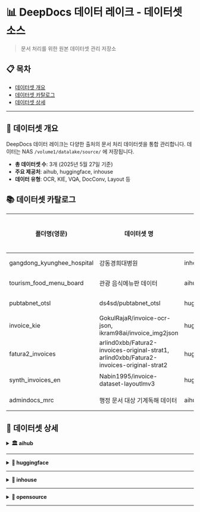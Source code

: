 # 📊 DeepDocs 데이터 레이크 - 데이터셋 소스

> 문서 처리를 위한 원본 데이터셋 관리 저장소

## 📋 목차

- [데이터셋 개요](#overview)
- [데이터셋 카탈로그](#dataset-catalog)
- [데이터셋 상세](#datasets)

---


## 📑 데이터셋 개요

DeepDocs 데이터 레이크는 다양한 출처의 문서 처리 데이터셋을 통합 관리합니다.
데이터는 NAS  `/volume1/datalake/source/` 에 저장됩니다.

- **총 데이터셋 수**: 3개 (2025년 5월 27일 기준)
- **주요 제공처**: aihub, huggingface, inhouse
- **데이터 유형**: OCR, KIE, VQA, DocConv, Layout 등

## 📚 데이터셋 카탈로그

| 폴더명(영문)| 데이터셋 명| 제공처| 유형| 샘플 수| 상세정보|
|------------|-----------|-------|----|--------|--------|
| gangdong_kyunghee_hospital | 강동경희대병원 | inhouse | OCR/KIE | 3,672  | [상세](#gangdong_kyunghee_hospital) |
| tourism_food_menu_board | 관광 음식메뉴판 데이터 | aihub | OCR/KIE | 90,085 | [상세](#tourism_food_menu_board)  |
| pubtabnet_otsl | ds4sd/pubtabnet_otsl | huggingface | DocConv | 394,944 | [상세](#pubtabnet_otsl)  |
| invoice_kie | GokulRajaR/invoice-ocr-json, ikram98ai/invoice_img2json | huggingface | KIE | 5,189 | [상세](#invoice_kie)  |
| fatura2_invoices | arlind0xbb/Fatura2-invoices-original-strat1, arlind0xbb/Fatura2-invoices-original-strat2 | huggingface | KIE | 1,250 | [상세](#fatura2_invoices)  |
| synth_invoices_en | Nabin1995/invoice-dataset-layoutlmv3 | huggingface | Layout | 10,000 | [상세](#synth_invoices_en)  |
| admindocs_mrc | 행정 문서 대상 기계독해 데이터 | aihub | DocConv | 50,073 | [상세](#admindocs_mrc)  |
## 📂 데이터셋 상세

<details>
<summary><b>🏛️ aihub</b></summary>

<details>
<summary id="tourism_food_menu_board"><b>tourism_food_menu_board</b></summary>

- **데이터셋명(한글)**: 관광 음식메뉴판 데이터
- **경로**: source/provider=aihub/tourism_food_menu_board
- **수집일**: 2025-05-23
- **샘플 수**: 90,085
- **주요 폴더/파일**:
- **라벨 포맷/주요 필드**: JSON (bbox, text)
- **비고**: 
  - 2025-05-23 1차 수집
</details>

<details>
<summary id="admindocs_mrc"><b>admindocs_mrc</b></summary>

- **데이터셋명(한글)**: 행정 문서 대상 기계독해 데이터
- **경로**: source/provider=aihub/admindocs_mrc
- **수집일**: 2025-05-29
- **샘플 수**: 50,073
- **주요 폴더/파일**:
- **라벨 포맷/주요 필드**: html
- **비고**: 
  - 2025-05-29 1차 수집
</details>

</details>

--- 

<details>
<summary><b>🤗 huggingface</b></summary>

<details>
<summary id="pubtabnet_otsl"><b>pubtabnet_otsl</b></summary>

- **데이터셋명**: ds4sd/PubTabNet_OTSL
- **경로**: source/provider=huggingface/pubtabnet_otsl
- **수집일**: 2025-05-23
- **샘플 수**: 394,944
- **주요 폴더/파일**:
- **라벨 포맷/주요 필드**: otsl, html, cell
- **비고**: 
  - 2025-05-23 1차 수집
</details>
<details>
<summary id="invoice_kie"><b>invoice_kie</b></summary>

- **데이터셋명**: GokulRajaR/invoice-ocr-json, ikram98ai/invoice_img2json
- **경로**: source/provider=huggingface/invoice_kie
- **수집일**: 2025-05-27
- **샘플 수**: 5,189
- **주요 폴더/파일**:
- **라벨 포맷/주요 필드**: kie
- **비고**: 
  - 2025-05-27 1차 수집
</details>
<details>
<summary id="fatura2_invoices"><b>fatura2_invoices</b></summary>

- **데이터셋명**: arlind0xbb/Fatura2-invoices-original-strat1, arlind0xbb/Fatura2-invoices-original-strat2
- **경로**: source/provider=huggingface/fatura2_invoices
- **수집일**: 2025-05-27
- **샘플 수**: 1,250
- **주요 폴더/파일**:
- **라벨 포맷/주요 필드**: kie
- **비고**: 
  - 2025-05-27 1차 수집, 중복 제거
</details>
<details>
<summary id="synth_invoices_en"><b>synth_invoices_en</b></summary>

- **데이터셋명**: Nabin1995/invoice-dataset-layoutlmv3
- **경로**: source/provider=huggingface/synth_invoices_en
- **수집일**: 2025-05-27
- **샘플 수**: 10,000
- **주요 폴더/파일**:
- **라벨 포맷/주요 필드**: layout
- **비고**: 
  - 2025-05-27 1차 수집
</details>
<details>
<summary id="funsd_plus"><b>funsd_plus</b></summary>

- **데이터셋명**: funsd_plus  
- **경로**: source/provider=huggingface/funsd_plus  
- **수집일**: 2025-05-28  
- **샘플 수**: 1,139  
- **주요 폴더/파일**:
- **라벨 포맷/주요 필드**: JSON (bbox, text, class 등 KIE 라벨)  
- **비고**:  
  - 2025-05-28 1차 수집  
  - 원래는 VQA 용(question-answer 쌍 기반) 구조였으나 KIE 태스크로 변환  
  - OCR 기반 KIE 데이터셋으로 사용됨  
  - FUNSD를 확장한 구조적 key-value 태깅 포함  
</details>

</details>

---

<details>
<summary><b>🏥 inhouse</b></summary>

<details>
<summary id="gangdong_kyunghee_hospital"><b>gangdong_kyunghee_hospital</b></summary>

- **데이터셋명(한글)**: 강동경희대병원 진료/처방 OCR
- **경로**: source/provider=inhouse/gangdong_kyunghee_hospital
- **수집일**: 2024-08-13
- **샘플 수**: 159,153
- **주요 폴더/파일**:
  ```
  data/
  ├─ examinations/ (images/, labels/, metadata.jsonl)
  └─ prescriptions/ (images/, labels/, metadata.jsonl)
  ```
- **라벨 포맷/주요 필드**: JSON (bbox, text, class, line_num, date)
- **비고**: 
  - 2024-08-13 1차 수집 (ocr)
  - 2025-05-26 metadata.jsonl 추가 (kie)
</details>

</details>

---

<details>
<summary><b>📄 opensource</b></summary>

<details>
<summary id="real_kie"><b>real-kie</b></summary>

- **데이터셋명**: real-kie  
- **경로**: source/provider=opensource/real-kie  
- **수집일**: 2025-05-28  
- **샘플 수**: 23,187  
- **주요 폴더/파일**:
  ```
  charities           : 8,370
  fcc_invoices        : 1,812
  nda                 : 2,574
  resource_contracts  : 33,868
  s1                  : 86,371
  s1_pages            : 13,079
  s1_trimmed          : 0
  s1_truncated        : 13,079
  ```
- **라벨 포맷/주요 필드**: JSON (label[text, start, end], ocr[token, bbox])  
- **비고**:  
  - 2025-05-28 1차 수집 완료  
  - 도메인 단위(폴더별)로 문서 유형이 나뉘어 있음  
  - 각 폴더별 `train.csv`, `val.csv`, `test.csv` 형태로 OCR + KIE 라벨 존재  
  - OCR 결과는 `ocr/*.json.gz`로 존재하며, `image_files` 열로 이미지 경로와 연결  
  - 원본 PDF는 s1_pages, s1_trimmed 등 별도 폴더에 포함됨
</details>

</details>

---